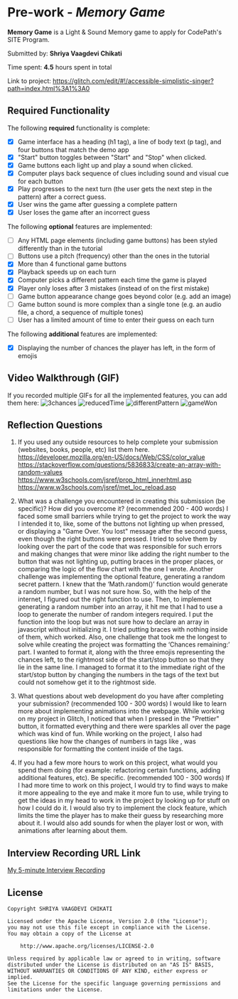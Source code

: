 # Pre-work - *Memory Game*

**Memory Game** is a Light & Sound Memory game to apply for CodePath's SITE Program. 

Submitted by: **Shriya Vaagdevi Chikati**

Time spent: **4.5** hours spent in total

Link to project: https://glitch.com/edit/#!/accessible-simplistic-singer?path=index.html%3A1%3A0

## Required Functionality

The following **required** functionality is complete:

* [x] Game interface has a heading (h1 tag), a line of body text (p tag), and four buttons that match the demo app
* [x] "Start" button toggles between "Start" and "Stop" when clicked. 
* [x] Game buttons each light up and play a sound when clicked. 
* [x] Computer plays back sequence of clues including sound and visual cue for each button
* [x] Play progresses to the next turn (the user gets the next step in the pattern) after a correct guess. 
* [x] User wins the game after guessing a complete pattern
* [x] User loses the game after an incorrect guess

The following **optional** features are implemented:

* [ ] Any HTML page elements (including game buttons) has been styled differently than in the tutorial
* [ ] Buttons use a pitch (frequency) other than the ones in the tutorial
* [x] More than 4 functional game buttons
* [x] Playback speeds up on each turn
* [x] Computer picks a different pattern each time the game is played
* [x] Player only loses after 3 mistakes (instead of on the first mistake)
* [ ] Game button appearance change goes beyond color (e.g. add an image)
* [ ] Game button sound is more complex than a single tone (e.g. an audio file, a chord, a sequence of multiple tones)
* [ ] User has a limited amount of time to enter their guess on each turn

The following **additional** features are implemented:

- [x] Displaying the number of chances the player has left, in the form of emojis

## Video Walkthrough (GIF)

If you recorded multiple GIFs for all the implemented features, you can add them here:
![3chances](https://user-images.githubusercontent.com/95562069/161200488-fb8b236e-8952-46b8-a087-032304746d3e.gif)
![reducedTime](https://user-images.githubusercontent.com/95562069/161200713-2d3f9d5a-7b9e-4301-8245-7d683e97fd1c.gif)
![differentPattern](https://user-images.githubusercontent.com/95562069/161202194-cfae3706-1566-43b9-8ae0-1c7a8bdfa410.gif)
![gameWon](https://user-images.githubusercontent.com/95562069/161203715-f712a256-7192-4250-ae05-a7ab05e6b6ea.gif)

## Reflection Questions
1. If you used any outside resources to help complete your submission (websites, books, people, etc) list them here. 
https://developer.mozilla.org/en-US/docs/Web/CSS/color_value  
https://stackoverflow.com/questions/5836833/create-an-array-with-random-values  
https://www.w3schools.com/jsref/prop_html_innerhtml.asp  
https://www.w3schools.com/jsref/met_loc_reload.asp  

2. What was a challenge you encountered in creating this submission (be specific)? How did you overcome it? (recommended 200 - 400 words) 
I faced some small barriers while trying to get the project to work the way I intended it to, like, some of the buttons not lighting up when pressed, or displaying a "Game Over. You lost" message after the second guess, even though the right buttons were pressed. I tried to solve them by looking over the part of the code that was responsible for such errors and making changes that were minor like adding the right number to the button that was not lighting up, putting braces in the proper places, or comparing the logic of the flow chart with the one I wrote. Another challenge was implementing the optional feature, generating a random secret pattern. I knew that the ‘Math.random()’ function would generate a random number, but I was not sure how. So, with the help of the internet, I figured out the right function to use. Then, to implement generating a random number into an array, it hit me that I had to use a loop to generate the number of random integers required. I put the function into the loop but was not sure how to declare an array in javascript without initializing it. I tried putting braces with nothing inside of them, which worked. Also, one challenge that took me the longest to solve while creating the project was formatting the ‘Chances remaining:’ part. I wanted to format it, along with the three emojis representing the chances left, to the rightmost side of the start/stop button so that they lie in the same line. I managed to format it to the immediate right of the start/stop button by changing the numbers in the tags of the text but could not somehow get it to the rightmost side.

3. What questions about web development do you have after completing your submission? (recommended 100 - 300 words) 
I would like to learn more about implementing animations into the webpage. While working on my project in Glitch, I noticed that when I pressed in the "Prettier" button, it formatted everything and there were sparkles all over the page which was kind of fun. While working on the project, I also had questions like how the changes of numbers in tags like <p0>, <p1> was responsible for formatting the content inside of the tags. 

4. If you had a few more hours to work on this project, what would you spend them doing (for example: refactoring certain functions, adding additional features, etc). Be specific. (recommended 100 - 300 words) 
If I had more time to work on this project, I would try to find ways to make it more appealing to the eye and make it more fun to use, while trying to get the ideas in my head to work in the project by looking up for stuff on how I could do it. I would also try to implement the clock feature, which limits the time the player has to make their guess by researching more about it. I would also add sounds for when the player lost or won, with animations after learning about them.



## Interview Recording URL Link

[My 5-minute Interview Recording](https://www.loom.com/share/1dcf96a3b64f4134a57ee28d7be35243)


## License

    Copyright SHRIYA VAAGDEVI CHIKATI

    Licensed under the Apache License, Version 2.0 (the "License");
    you may not use this file except in compliance with the License.
    You may obtain a copy of the License at

        http://www.apache.org/licenses/LICENSE-2.0

    Unless required by applicable law or agreed to in writing, software
    distributed under the License is distributed on an "AS IS" BASIS,
    WITHOUT WARRANTIES OR CONDITIONS OF ANY KIND, either express or implied.
    See the License for the specific language governing permissions and
    limitations under the License.
